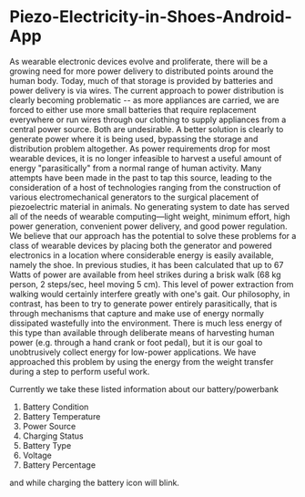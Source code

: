 # Piezo-Electricity-in-Shoes-Android-App

As wearable electronic devices evolve and proliferate, there will be a growing need for more power
delivery to distributed points around the human body. Today, much of that storage is provided by
batteries and power delivery is via wires. The current approach to power distribution is clearly
becoming problematic -- as more appliances are carried, we are forced to either use more small
batteries that require replacement everywhere or run wires through our clothing to supply appliances
from a central power source. Both are undesirable. A better solution is clearly to generate power where
it is being used, bypassing the storage and distribution problem altogether. As power requirements
drop for most wearable devices, it is no longer infeasible to harvest a useful amount of energy
&quot;parasitically&quot; from a normal range of human activity.
Many attempts have been made in the past to tap this source, leading to the consideration of a host of
technologies ranging from the construction of various electromechanical generators to the surgical
placement of piezoelectric material in animals. No generating system to date has served all of the needs
of wearable computing—light weight, minimum effort, high power generation, convenient power
delivery, and good power regulation. We believe that our approach has the potential to solve these
problems for a class of wearable devices by placing both the generator and powered electronics in a
location where considerable energy is easily available, namely the shoe.
In previous studies, it has been calculated that up to 67 Watts of power are available from heel strikes
during a brisk walk (68 kg person, 2 steps/sec, heel moving 5 cm). This level of power extraction from
walking would certainly interfere greatly with one&#39;s gait. Our philosophy, in contrast, has been to try to
generate power entirely parasitically, that is through mechanisms that capture and make use of energy
normally dissipated wastefully into the environment. There is much less energy of this type than
available through deliberate means of harvesting human power (e.g. through a hand crank or foot
pedal), but it is our goal to unobtrusively collect energy for low-power applications. We have
approached this problem by using the energy from the weight transfer during a step to perform useful
work.

Currently we take these listed information about our battery/powerbank
1. Battery Condition
2. Battery Temperature
3. Power Source
4. Charging Status
5. Battery Type
6. Voltage
7. Battery Percentage

and while charging the battery icon will blink.
